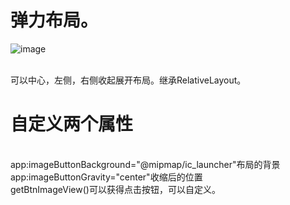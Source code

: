 # 弹力布局。
![image](https://github.com/wangdongyi/ElasticApplication/app/src/main/assets/readme.gif)

<br/>可以中心，左侧，右侧收起展开布局。继承RelativeLayout。
# 自定义两个属性  
<br/>app:imageButtonBackground="@mipmap/ic_launcher"布局的背景
<br/>app:imageButtonGravity="center"收缩后的位置
<br/> getBtnImageView()可以获得点击按钮，可以自定义。
